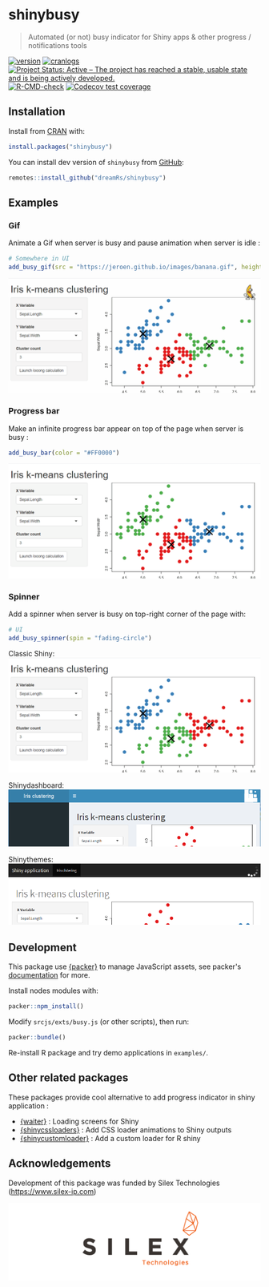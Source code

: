 # shinybusy

> Automated (or not) busy indicator for Shiny apps & other progress / notifications tools

<!-- badges: start -->
[![version](http://www.r-pkg.org/badges/version/shinybusy)](https://CRAN.R-project.org/package=shinybusy)
[![cranlogs](http://cranlogs.r-pkg.org/badges/shinybusy)](https://CRAN.R-project.org/package=shinybusy)
[![Project Status: Active – The project has reached a stable, usable state and is being actively developed.](https://www.repostatus.org/badges/latest/active.svg)](https://www.repostatus.org/#active)
[![R-CMD-check](https://github.com/dreamRs/shinybusy/workflows/R-CMD-check/badge.svg)](https://github.com/dreamRs/shinybusy/actions)
[![Codecov test coverage](https://codecov.io/gh/dreamRs/shinybusy/branch/master/graph/badge.svg)](https://app.codecov.io/gh/dreamRs/shinybusy?branch=master)
<!-- badges: end -->



## Installation

Install from [CRAN](https://cran.r-project.org/package=shinybusy) with:

```r
install.packages("shinybusy")
```

You can install dev version of `shinybusy` from [GitHub](https://github.com/dreamRs/shinybusy):

```r
remotes::install_github("dreamRs/shinybusy")
```



## Examples


### Gif

Animate a Gif when server is busy and pause animation when server is idle :

```r
# Somewhere in UI
add_busy_gif(src = "https://jeroen.github.io/images/banana.gif", height = 70, width = 70)
```
![](man/figures/shinybusy-gif.gif)



### Progress bar

Make an infinite progress bar appear on top of the page when server is busy :

```r
add_busy_bar(color = "#FF0000")
```

![](man/figures/shinybusy-bar.gif)




### Spinner

Add a spinner when server is busy on top-right corner of the page with:


```r
# UI
add_busy_spinner(spin = "fading-circle")
```

Classic Shiny:
![](man/figures/shinybusy-spin.gif)


Shinydashboard:
![](man/figures/spin-dash.png)

Shinythemes:
![](man/figures/spin-theme.png)




## Development

This package use [{packer}](https://github.com/JohnCoene/packer) to manage JavaScript assets, see packer's [documentation](https://packer.john-coene.com/#/) for more.

Install nodes modules with:

```r
packer::npm_install()
```

Modify `srcjs/exts/busy.js` (or other scripts), then run:

```r
packer::bundle()
```

Re-install R package and try demo applications in `examples/`.





## Other related packages

These packages provide cool alternative to add progress indicator in shiny application :

* [{waiter}](https://github.com/JohnCoene/waiter) : Loading screens for Shiny
* [{shinycssloaders}](https://github.com/daattali/shinycssloaders) : Add CSS loader animations to Shiny outputs
* [{shinycustomloader}](https://github.com/emitanaka/shinycustomloader) : Add a custom loader for R shiny




## Acknowledgements

Development of this package was funded by Silex Technologies (https://www.silex-ip.com)

<img src="man/figures/logo-silex.png">
